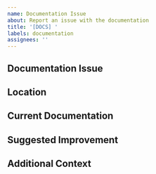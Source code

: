 ```yaml
---
name: Documentation Issue
about: Report an issue with the documentation
title: '[DOCS] '
labels: documentation
assignees: ''
---
```


## Documentation Issue

<!-- Describe the issue with the documentation -->

## Location

<!-- Where is this documentation located? Provide file path or URL -->

## Current Documentation

<!-- What does the current documentation say (if applicable)? -->

## Suggested Improvement

<!-- What should the documentation say instead, or what should be added? -->

## Additional Context

<!-- Add any other context, examples, 
or screenshots about the documentation issue here -->
